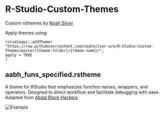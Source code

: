 # R-Studio-Custom-Themes
Custom rsthemes by [Noah Silver](https://taplink.cc/noahsilver)

Apply themes using:

```
rstudioapi::addTheme(
"https://raw.githubusercontent.com/noahsilver-are/R-Studio-Custom-Themes/master/{theme-folder}/{theme-name}/", 
apply = TRUE
)
```

## aabh_funs_specified.rstheme

A theme for RStudio that emphasizes function names, wrappers, and operators. Designed to direct workflow and facilitate debugging with ease. Adapted from [Abdal Black Hackers](https://github.com/ProfShafiei/Abdal-Black-Hackers)

![Example](https://github.com/noahsilver-are/R-Studio-Custom-Themes/blob/master/aabh_funs_specified/aabh_funs_specified_example.PNG)
